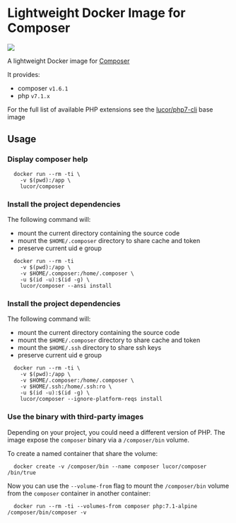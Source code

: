 # Lightweight Docker Image for Composer

[![](https://images.microbadger.com/badges/image/lucor/composer.svg)](http://microbadger.com/images/lucor/composer "Get your own image badge on microbadger.com")

A lightweight Docker image for [Composer](https://getcomposer.org/)

It provides:

  - composer `v1.6.1`
  - php `v7.1.x`

For the full list of available PHP extensions see the [lucor/php7-cli](https://hub.docker.com/r/lucor/php7-cli/) base image

## Usage

### Display composer help

```
  docker run --rm -ti \
    -v $(pwd):/app \
    lucor/composer
```

### Install the project dependencies

The following command will:

 - mount the current directory containing the source code
 - mount the `$HOME/.composer` directory to share cache and token
 - preserve current uid e group

```
  docker run --rm -ti
    -v $(pwd):/app \
    -v $HOME/.composer:/home/.composer \
    -u $(id -u):$(id -g) \
    lucor/composer --ansi install
```

### Install the project dependencies

The following command will:

 - mount the current directory containing the source code
 - mount the `$HOME/.composer` directory to share cache and token
 - mount the `$HOME/.ssh` directory to share ssh keys
 - preserve current uid e group

```
  docker run --rm -ti \
    -v $(pwd):/app \
    -v $HOME/.composer:/home/.composer \
    -v $HOME/.ssh:/home/.ssh:ro \
    -u $(id -u):$(id -g) \
    lucor/composer --ignore-platform-reqs install
```

### Use the binary with third-party images

Depending on your project, you could need a different version of PHP.
The image expose the `composer` binary via a `/composer/bin` volume.

To create a named container that share the volume:

```
  docker create -v /composer/bin --name composer lucor/composer /bin/true
```

Now you can use the `--volume-from` flag to mount the `/composer/bin` volume from
the `composer` container in another container:

```
  docker run --rm -ti --volumes-from composer php:7.1-alpine /composer/bin/composer -v
```

